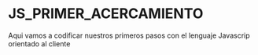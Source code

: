 # JS_PRIMER_ACERCAMIENTO
Aqui vamos a codificar nuestros primeros pasos con el lenguaje Javascrip orientado al cliente
